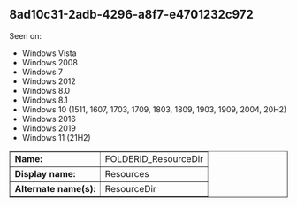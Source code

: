 ## 8ad10c31-2adb-4296-a8f7-e4701232c972

Seen on:
* Windows Vista
* Windows 2008
* Windows 7
* Windows 2012
* Windows 8.0
* Windows 8.1
* Windows 10 (1511, 1607, 1703, 1709, 1803, 1809, 1903, 1909, 2004, 20H2)
* Windows 2016
* Windows 2019
* Windows 11 (21H2)

<table border="1" class="docutils">
  <tbody>
    <tr>
      <td><b>Name:</b></td>
      <td>FOLDERID_ResourceDir</td>
    </tr>
    <tr>
      <td><b>Display name:</b></td>
      <td>Resources</td>
    </tr>
    <tr>
      <td><b>Alternate name(s):</b></td>
      <td>ResourceDir</td>
    </tr>
  </tbody>
</table>

